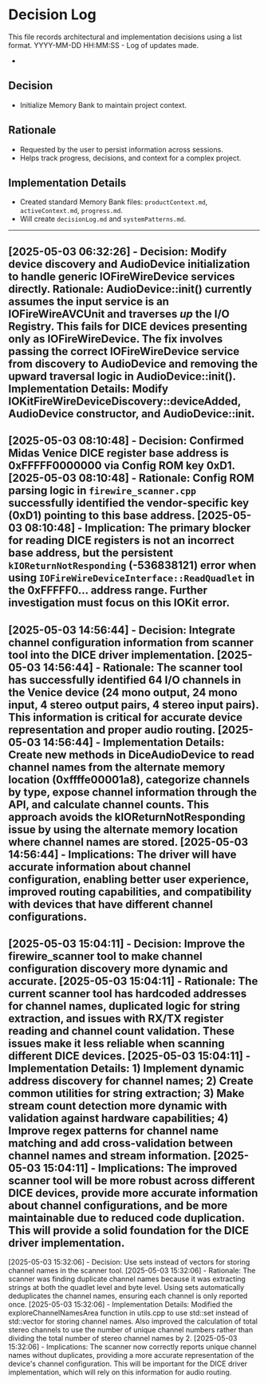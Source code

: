 # Decision Log

This file records architectural and implementation decisions using a list format.
YYYY-MM-DD HH:MM:SS - Log of updates made.

*

## Decision

*   Initialize Memory Bank to maintain project context.

## Rationale

*   Requested by the user to persist information across sessions.
*   Helps track progress, decisions, and context for a complex project.

## Implementation Details

*   Created standard Memory Bank files: `productContext.md`, `activeContext.md`, `progress.md`.
*   Will create `decisionLog.md` and `systemPatterns.md`.
---
[2025-05-03 06:32:26] - Decision: Modify device discovery and AudioDevice initialization to handle generic IOFireWireDevice services directly.
Rationale: AudioDevice::init() currently assumes the input service is an IOFireWireAVCUnit and traverses *up* the I/O Registry. This fails for DICE devices presenting only as IOFireWireDevice. The fix involves passing the correct IOFireWireDevice service from discovery to AudioDevice and removing the upward traversal logic in AudioDevice::init().
Implementation Details: Modify IOKitFireWireDeviceDiscovery::deviceAdded, AudioDevice constructor, and AudioDevice::init.
---
[2025-05-03 08:10:48] - Decision: Confirmed Midas Venice DICE register base address is 0xFFFFF0000000 via Config ROM key 0xD1.
[2025-05-03 08:10:48] - Rationale: Config ROM parsing logic in `firewire_scanner.cpp` successfully identified the vendor-specific key (0xD1) pointing to this base address.
[2025-05-03 08:10:48] - Implication: The primary blocker for reading DICE registers is not an incorrect base address, but the persistent `kIOReturnNotResponding` (-536838121) error when using `IOFireWireDeviceInterface::ReadQuadlet` in the 0xFFFFF0... address range. Further investigation must focus on this IOKit error.
---
[2025-05-03 14:56:44] - Decision: Integrate channel configuration information from scanner tool into the DICE driver implementation.
[2025-05-03 14:56:44] - Rationale: The scanner tool has successfully identified 64 I/O channels in the Venice device (24 mono output, 24 mono input, 4 stereo output pairs, 4 stereo input pairs). This information is critical for accurate device representation and proper audio routing.
[2025-05-03 14:56:44] - Implementation Details: Create new methods in DiceAudioDevice to read channel names from the alternate memory location (0xffffe00001a8), categorize channels by type, expose channel information through the API, and calculate channel counts. This approach avoids the kIOReturnNotResponding issue by using the alternate memory location where channel names are stored.
[2025-05-03 14:56:44] - Implications: The driver will have accurate information about channel configuration, enabling better user experience, improved routing capabilities, and compatibility with devices that have different channel configurations.
---
[2025-05-03 15:04:11] - Decision: Improve the firewire_scanner tool to make channel configuration discovery more dynamic and accurate.
[2025-05-03 15:04:11] - Rationale: The current scanner tool has hardcoded addresses for channel names, duplicated logic for string extraction, and issues with RX/TX register reading and channel count validation. These issues make it less reliable when scanning different DICE devices.
[2025-05-03 15:04:11] - Implementation Details: 1) Implement dynamic address discovery for channel names; 2) Create common utilities for string extraction; 3) Make stream count detection more dynamic with validation against hardware capabilities; 4) Improve regex patterns for channel name matching and add cross-validation between channel names and stream information.
[2025-05-03 15:04:11] - Implications: The improved scanner tool will be more robust across different DICE devices, provide more accurate information about channel configurations, and be more maintainable due to reduced code duplication. This will provide a solid foundation for the DICE driver implementation.
---
[2025-05-03 15:32:06] - Decision: Use sets instead of vectors for storing channel names in the scanner tool.
[2025-05-03 15:32:06] - Rationale: The scanner was finding duplicate channel names because it was extracting strings at both the quadlet level and byte level. Using sets automatically deduplicates the channel names, ensuring each channel is only reported once.
[2025-05-03 15:32:06] - Implementation Details: Modified the exploreChannelNamesArea function in utils.cpp to use std::set instead of std::vector for storing channel names. Also improved the calculation of total stereo channels to use the number of unique channel numbers rather than dividing the total number of stereo channel names by 2.
[2025-05-03 15:32:06] - Implications: The scanner now correctly reports unique channel names without duplicates, providing a more accurate representation of the device's channel configuration. This will be important for the DICE driver implementation, which will rely on this information for audio routing.
